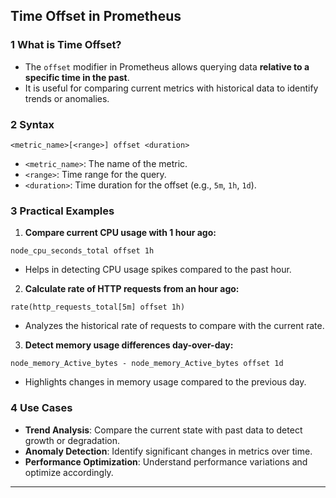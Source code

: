 ##  **Time Offset in Prometheus**

### 1 What is Time Offset?
- The `offset` modifier in Prometheus allows querying data **relative to a specific time in the past**.
- It is useful for comparing current metrics with historical data to identify trends or anomalies.

### 2 Syntax
```promql
<metric_name>[<range>] offset <duration>
```
- `<metric_name>`: The name of the metric.
- `<range>`: Time range for the query.
- `<duration>`: Time duration for the offset (e.g., `5m`, `1h`, `1d`).

### 3 Practical Examples

1. **Compare current CPU usage with 1 hour ago:**
```promql
node_cpu_seconds_total offset 1h
```
- Helps in detecting CPU usage spikes compared to the past hour.

2. **Calculate rate of HTTP requests from an hour ago:**
```promql
rate(http_requests_total[5m] offset 1h)
```
- Analyzes the historical rate of requests to compare with the current rate.

3. **Detect memory usage differences day-over-day:**
```promql
node_memory_Active_bytes - node_memory_Active_bytes offset 1d
```
- Highlights changes in memory usage compared to the previous day.

### 4 Use Cases
- **Trend Analysis**: Compare the current state with past data to detect growth or degradation.
- **Anomaly Detection**: Identify significant changes in metrics over time.
- **Performance Optimization**: Understand performance variations and optimize accordingly.

---